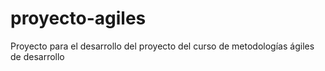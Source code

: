 # proyecto-agiles
Proyecto para el desarrollo del proyecto del curso de metodologías ágiles de desarrollo
